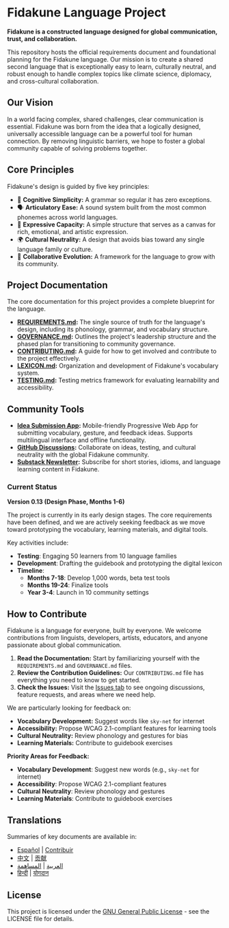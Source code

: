 # Fidakune Language Project

**Fidakune is a constructed language designed for global communication, trust, and collaboration.**

This repository hosts the official requirements document and foundational planning for the Fidakune language. Our mission is to create a shared second language that is exceptionally easy to learn, culturally neutral, and robust enough to handle complex topics like climate science, diplomacy, and cross-cultural collaboration.

## Our Vision

In a world facing complex, shared challenges, clear communication is essential. Fidakune was born from the idea that a logically designed, universally accessible language can be a powerful tool for human connection. By removing linguistic barriers, we hope to foster a global community capable of solving problems together.

## Core Principles

Fidakune's design is guided by five key principles:

* 🧠 **Cognitive Simplicity:** A grammar so regular it has zero exceptions.
* 🗣️ **Articulatory Ease:** A sound system built from the most common phonemes across world languages.
* 🎨 **Expressive Capacity:** A simple structure that serves as a canvas for rich, emotional, and artistic expression.
* 🌍 **Cultural Neutrality:** A design that avoids bias toward any single language family or culture.
* 🤝 **Collaborative Evolution:** A framework for the language to grow with its community.

## Project Documentation

The core documentation for this project provides a complete blueprint for the language.

* **[REQUIREMENTS.md](REQUIREMENTS.md):** The single source of truth for the language's design, including its phonology, grammar, and vocabulary structure.
* **[GOVERNANCE.md](GOVERNANCE.md):** Outlines the project's leadership structure and the phased plan for transitioning to community governance.
* **[CONTRIBUTING.md](CONTRIBUTING.md):** A guide for how to get involved and contribute to the project effectively.
* **[LEXICON.md](LEXICON.md):** Organization and development of Fidakune's vocabulary system.
* **[TESTING.md](TESTING.md):** Testing metrics framework for evaluating learnability and accessibility.

## Community Tools

* **[Idea Submission App](https://jlillywh.github.io/Fidakune-Language/submit-ideas.html):** Mobile-friendly Progressive Web App for submitting vocabulary, gesture, and feedback ideas. Supports multilingual interface and offline functionality.
* **[GitHub Discussions](https://github.com/jlillywh/Fidakune-Language/discussions):** Collaborate on ideas, testing, and cultural neutrality with the global Fidakune community.
* **[Substack Newsletter](https://substack.com/@jlillywh):** Subscribe for short stories, idioms, and language learning content in Fidakune.

### Current Status

**Version 0.13 (Design Phase, Months 1-6)**

The project is currently in its early design stages. The core requirements have been defined, and we are actively seeking feedback as we move toward prototyping the vocabulary, learning materials, and digital tools.

Key activities include:
- **Testing**: Engaging 50 learners from 10 language families
- **Development**: Drafting the guidebook and prototyping the digital lexicon
- **Timeline**:
  - **Months 7-18**: Develop 1,000 words, beta test tools
  - **Months 19-24**: Finalize tools
  - **Year 3-4**: Launch in 10 community settings

## How to Contribute

Fidakune is a language for everyone, built by everyone. We welcome contributions from linguists, developers, artists, educators, and anyone passionate about global communication.

1.  **Read the Documentation:** Start by familiarizing yourself with the `REQUIREMENTS.md` and `GOVERNANCE.md` files.
2.  **Review the Contribution Guidelines:** Our `CONTRIBUTING.md` file has everything you need to know to get started.
3.  **Check the Issues:** Visit the [Issues tab](https://github.com/jlillywh/Fidakune-Language/issues) to see ongoing discussions, feature requests, and areas where we need help.

We are particularly looking for feedback on:

* **Vocabulary Development:** Suggest words like `sky-net` for internet
* **Accessibility:** Propose WCAG 2.1-compliant features for learning tools
* **Cultural Neutrality:** Review phonology and gestures for bias
* **Learning Materials:** Contribute to guidebook exercises

**Priority Areas for Feedback:**
- **Vocabulary Development**: Suggest new words (e.g., `sky-net` for internet)
- **Accessibility**: Propose WCAG 2.1-compliant features
- **Cultural Neutrality**: Review phonology and gestures
- **Learning Materials**: Contribute to guidebook exercises

## Translations

Summaries of key documents are available in:
- [Español](translations/README_es.md) | [Contribuir](translations/CONTRIBUTING_es.md)
- [中文](translations/README_zh.md) | [贡献](translations/CONTRIBUTING_zh.md)
- [العربية](translations/README_ar.md) | [المساهمة](translations/CONTRIBUTING_ar.md)
- [हिन्दी](translations/README_hi.md) | [योगदान](translations/CONTRIBUTING_hi.md)

## License

This project is licensed under the [GNU General Public License](LICENSE) - see the LICENSE file for details.
